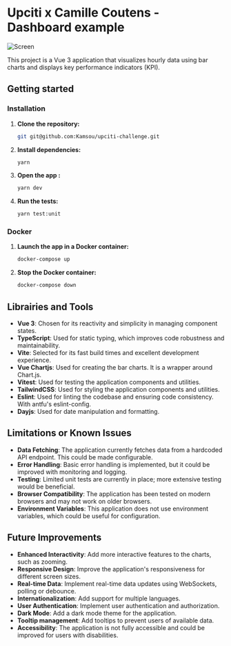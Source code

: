 # Upciti x Camille Coutens - Dashboard example

![Screen](https://res.cloudinary.com/augalo/image/upload/v1742758161/work/desktop_klvnyt.png)

This project is a Vue 3 application that visualizes hourly data using bar charts and displays key performance indicators (KPI).

##  Getting started

### Installation

1. **Clone the repository:**

   ```bash
   git git@github.com:Kamsou/upciti-challenge.git
   ```

2. **Install dependencies:**

   ```bash
   yarn
    ```

3. **Open the app :**

   ```bash
   yarn dev
   ```

4. **Run the tests:**

   ```bash
   yarn test:unit
   ```

### Docker

1. **Launch the app in a Docker container:**

   ```bash
   docker-compose up
   ```

2. **Stop the Docker container:**

   ```bash
   docker-compose down
   ```

## Librairies and Tools

- **Vue 3**: Chosen for its reactivity and simplicity in managing component states.
- **TypeScript**: Used for static typing, which improves code robustness and maintainability.
- **Vite**: Selected for its fast build times and excellent development experience.
- **Vue Chartjs**: Used for creating the bar charts. It is a wrapper around Chart.js.
- **Vitest**: Used for testing the application components and utilities.
- **TailwindCSS**: Used for styling the application components and utilities.
- **Eslint**: Used for linting the codebase and ensuring code consistency. With antfu's eslint-config.
- **Dayjs**: Used for date manipulation and formatting.

## Limitations or Known Issues
- **Data Fetching**: The application currently fetches data from a hardcoded API endpoint. This could be made configurable.
- **Error Handling**: Basic error handling is implemented, but it could be improved with monitoring and logging.
- **Testing**: Limited unit tests are currently in place; more extensive testing would be beneficial.
- **Browser Compatibility**: The application has been tested on modern browsers and may not work on older browsers.
- **Environment Variables**: This application does not use environment variables, which could be useful for configuration.

## Future Improvements
- **Enhanced Interactivity**: Add more interactive features to the charts, such as zooming.
- **Responsive Design**: Improve the application's responsiveness for different screen sizes.
- **Real-time Data**: Implement real-time data updates using WebSockets, polling or debounce.
- **Internationalization**: Add support for multiple languages.
- **User Authentication**: Implement user authentication and authorization.
- **Dark Mode**: Add a dark mode theme for the application.
- **Tooltip management**: Add tooltips to prevent users of available data.
- **Accessibility**: The application is not fully accessible and could be improved for users with disabilities.
